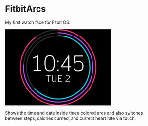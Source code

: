 # FitbitArcs
My first watch face for Fitbit OS.

![screenshot](screenshot.png)

Shows the time and date inside three colored arcs and also switches between steps, calories burned, and current heart rate via touch.
